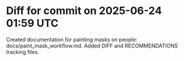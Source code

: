 # Diff for commit on 2025-06-24 01:59 UTC

Created documentation for painting masks on people: docs/paint_mask_workflow.md. Added DIFF and RECOMMENDATIONS tracking files.

